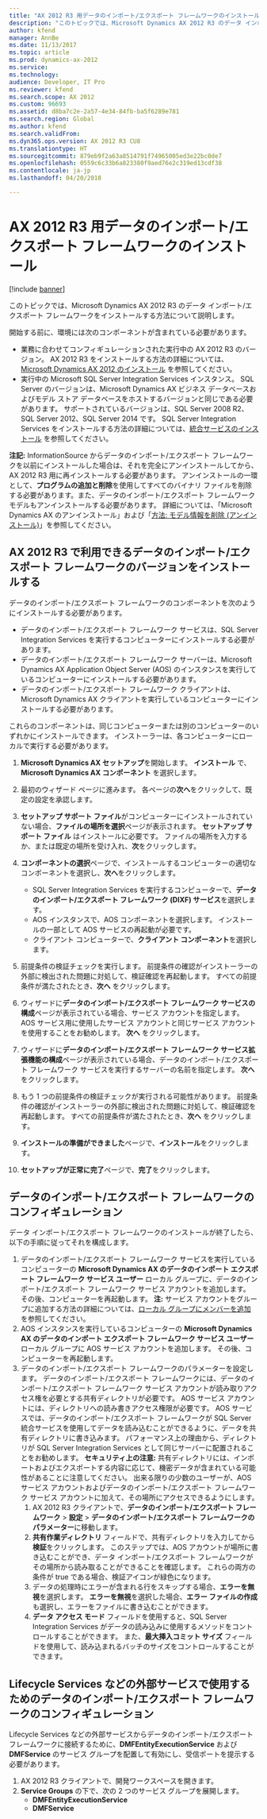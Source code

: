```yaml
---
title: "AX 2012 R3 用データのインポート/エクスポート フレームワークのインストール"
description: "このトピックでは、Microsoft Dynamics AX 2012 R3 のデータ インポート/エクスポート フレームワークをインストールする方法について説明します。"
author: kfend
manager: AnnBe
ms.date: 11/13/2017
ms.topic: article
ms.prod: dynamics-ax-2012
ms.service: 
ms.technology: 
audience: Developer, IT Pro
ms.reviewer: kfend
ms.search.scope: AX 2012
ms.custom: 96693
ms.assetid: d8ba7c2e-2a57-4e34-84fb-ba5f6289e781
ms.search.region: Global
ms.author: kfend
ms.search.validFrom: 
ms.dyn365.ops.version: AX 2012 R3 CU8
ms.translationtype: HT
ms.sourcegitcommit: 879eb9f2a63a8514791f74965005ed3e22bc0de7
ms.openlocfilehash: 0559c6c33b6a823380f9aed76e2c319ed13cdf38
ms.contentlocale: ja-jp
ms.lasthandoff: 04/20/2018

---
```


# <a name="install-the-data-importexport-framework-for-ax-2012-r3"></a>AX 2012 R3 用データのインポート/エクスポート フレームワークのインストール

[!include [banner](../../includes/banner.md)]

このトピックでは、Microsoft Dynamics AX 2012 R3 のデータ インポート/エクスポート フレームワークをインストールする方法について説明します。 

開始する前に、環境には次のコンポーネントが含まれている必要があります。

-   業務に合わせてコンフィギュレーションされた実行中の AX 2012 R3 のバージョン。 AX 2012 R3 をインストールする方法の詳細については、[Microsoft Dynamics AX 2012 のインストール](https://technet.microsoft.com/en-us/library/dd362138.aspx) を参照してください。
-   実行中の Microsoft SQL Server Integration Services インスタンス。 SQL Server のバージョンは、Microsoft Dynamics AX ビジネス データベースおよびモデル ストア データベースをホストするバージョンと同じである必要があります。 サポートされているバージョンは、SQL Server 2008 R2、SQL Server 2012、SQL Server 2014 です。 SQL Server Integration Services をインストールする方法の詳細については、[統合サービスのインストール](http://go.microsoft.com/fwlink/?LinkID=394975&clcid=0x409) を参照してください。

**注記:** InformationSource からデータのインポート/エクスポート フレームワークを以前にインストールした場合は、それを完全にアンインストールしてから、AX 2012 R3 用に再インストールする必要があります。 アンインストールの一環として、**プログラムの追加と削除**を使用してすべてのバイナリ ファイルを削除する必要があります。また、データのインポート/エクスポート フレームワーク モデルもアンインストールする必要があります。 詳細については、「Microsoft Dynamics AX のアンインストール」および「[方法: モデル情報を削除 (アンインストール)](https://technet.microsoft.com/en-us/library/hh433514.aspx)」を参照してください。

## <a name="install-the-version-of-the-data-importexport-framework-that-is-available-in-ax-2012-r3"></a>AX 2012 R3 で利用できるデータのインポート/エクスポート フレームワークのバージョンをインストールする
データのインポート/エクスポート フレームワークのコンポーネントを次のようにインストールする必要があります。

-   データのインポート/エクスポート フレームワーク サービスは、SQL Server Integration Services を実行するコンピューターにインストールする必要があります。
-   データのインポート/エクスポート フレームワーク サーバーは、Microsoft Dynamics AX Application Object Server (AOS) のインスタンスを実行しているコンピューターにインストールする必要があります。
-   データのインポート/エクスポート フレームワーク クライアントは、Microsoft Dynamics AX クライアントを実行しているコンピューターにインストールする必要があります。

これらのコンポーネントは、同じコンピューターまたは別のコンピューターのいずれかにインストールできます。 インストーラーは、各コンピューターにローカルで実行する必要があります。

1.  **Microsoft Dynamics AX セットアップ**を開始します。 **インストール** で、**Microsoft Dynamics AX コンポーネント** を選択します。
2.  最初のウィザード ページに進みます。 各ページの**次へ**をクリックして、既定の設定を承認します。
3.  **セットアップ サポート ファイル**がコンピューターにインストールされていない場合、**ファイルの場所を選択**ページが表示されます。 **セットアップ サポート ファイル** はインストールに必要です。 ファイルの場所を入力するか、または既定の場所を受け入れ、**次**をクリックします。
4.  **コンポーネントの選択**ページで、インストールするコンピューターの適切なコンポーネントを選択し、**次へ**をクリックします。
    -   SQL Server Integration Services を実行するコンピューターで、**データのインポート/エクスポート フレームワーク (DIXF) サービス**を選択します。
    -   AOS インスタンスで、AOS コンポーネントを選択します。 インストールの一部として AOS サービスの再起動が必要です。
    -   クライアント コンピューターで、**クライアント コンポーネント**を選択します。

5.  前提条件の検証チェックを実行します。 前提条件の確認がインストーラーの外部に検出された問題に対処して、検証確認を再起動します。 すべての前提条件が満たされたとき、**次へ** をクリックします。
6.  ウィザードに**データのインポート/エクスポート フレームワーク サービスの構成**ページが表示されている場合、サービス アカウントを指定します。 AOS サービス用に使用したサービス アカウントと同じサービス アカウントを使用することをお勧めします。 **次へ** をクリックします。
7.  ウィザードに**データのインポート/エクスポート フレームワーク サービス拡張機能の構成**ページが表示されている場合、データのインポート/エクスポート フレームワーク サービスを実行するサーバーの名前を指定します。 **次へ** をクリックします。
8.  もう 1 つの前提条件の検証チェックが実行される可能性があります。 前提条件の確認がインストーラーの外部に検出された問題に対処して、検証確認を再起動します。 すべての前提条件が満たされたとき、**次へ** をクリックします。
9.  **インストールの準備ができました**ページで、**インストール**をクリックします。
10. **セットアップが正常に完了**ページで、**完了**をクリックします。

## <a name="configure-the-data-importexport-framework"></a>データのインポート/エクスポート フレームワークのコンフィギュレーション
データ インポート/エクスポート フレームワークのインストールが終了したら、以下の手順に従ってそれを構成します。

1.  データのインポート/エクスポート フレームワーク サービスを実行しているコンピューターの **Microsoft Dynamics AX のデータのインポート エクスポート フレームワーク サービス ユーザー** ローカル グループに、データのインポート/エクスポート フレームワーク サービス アカウントを追加します。 その後、コンピューターを再起動します。 **注:** サービス アカウントをグループに追加する方法の詳細については、[ローカル グループにメンバーを追加](http://go.microsoft.com/fwlink/?LinkID=394060&clcid=0x409) を参照してください。
2.  AOS インスタンスを実行しているコンピューターの **Microsoft Dynamics AX のデータのインポート エクスポート フレームワーク サービス ユーザー** ローカル グループに AOS サービス アカウントを追加します。 その後、コンピューターを再起動します。
3.  データのインポート/エクスポート フレームワークのパラメーターを設定します。 データのインポート/エクスポート フレームワークには、データのインポート/エクスポート フレームワーク サービス アカウントが読み取りアクセス権を必要とする共有ディレクトリが必要です。 AOS サービス アカウントには、ディレクトリへの読み書きアクセス権限が必要です。 AOS サービスでは、データのインポート/エクスポート フレームワークが SQL Server 統合サービスを使用してデータを読み込むことができるように、データを共有ディレクトリに書き込みます。 パフォーマンス上の理由から、ディレクトリが SQL Server Integration Services として同じサーバーに配置されることをお勧めします。 **セキュリティ上の注意:** 共有ディレクトリには、インポートおよびエクスポートする内容に応じて、機密データが含まれている可能性があることに注意してください。 出来る限りの少数のユーザーが、AOS サービス アカウントおよびデータのインポート/エクスポート フレームワーク サービス アカウントに加えて、その場所にアクセスできるようにします。
    1.  AX 2012 R3 クライアントで、**データのインポート/エクスポート フレームワーク** &gt; **設定** &gt; **データのインポート/エクスポート フレームワークのパラメーター**に移動します。
    2.  **共有作業ディレクトリ** フィールドで、共有ディレクトリを入力してから**検証**をクリックします。 このステップでは、AOS アカウントが場所に書き込むことができ、データ インポート/エクスポート フレームワークがその場所から読み取ることができることを確認します。 これらの両方の条件が true である場合、検証アイコンが緑色になります。
    3.  データの処理時にエラーが含まれる行をスキップする場合、**エラーを無視**を選択します。 **エラーを無視**を選択した場合、**エラー ファイルの作成**も選択し、エラーをファイルに書き込むことができます。
    4.  **データ アクセス モード** フィールドを使用すると、SQL Server Integration Services がデータの読み込みに使用するメソッドをコントロールすることができます。 また、**最大挿入コミット サイズ** フィールドを使用して、読み込まれるバッチのサイズをコントロールすることができます。

## <a name="configure-the-data-importexport-framework-for-use-by-external-services-such-as-lifecycle-services"></a>Lifecycle Services などの外部サービスで使用するためのデータのインポート/エクスポート フレームワークのコンフィギュレーション
Lifecycle Services などの外部サービスからデータのインポート/エクスポート フレームワークに接続するために、**DMFEntityExecutionService** および **DMFService** のサービス グループを配置して有効にし、受信ポートを提示する必要があります。
1.  AX 2012 R3 クライアントで、開発ワークスペースを開きます。
2.  **Service Groups** の下で、次の 2 つのサービス グループを展開します。
    -   **DMFEntityExecutionService**
    -   **DMFService**






